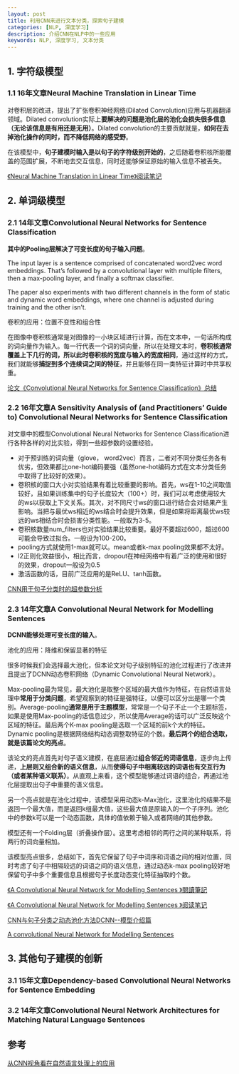```yaml
---
layout: post
title: 利用CNN来进行文本分类，探索句子建模
categories: [NLP, 深度学习]
description: 介绍CNN在NLP中的一些应用
keywords: NLP, 深度学习, 文本分类
---
```


## 1. 字符级模型

### 1.1 16年文章Neural Machine Translation in Linear Time

对卷积层的改进，提出了扩张卷积神经网络(Dilated Convolution)应用与机器翻译领域。Dilated convolution实际上**要解决的问题是池化层的池化会损失很多信息（无论该信息是有用还是无用）**。Dilated convolution的主要贡献就是，**如何在去掉池化操作的同时，而不降低网络的感受野**。

在该模型中，**句子建模时输入是以句子的字符级别开始的**，之后随着卷积核所能覆盖的范围扩展，不断地去交互信息，同时还能够保证原始的输入信息不被丢失。

[《Neural Machine Translation in Linear Time》阅读笔记](https://zhuanlan.zhihu.com/p/23795111)

## 2. 单词级模型

### 2.1 14年文章Convolutional Neural Networks for Sentence Classification

**其中的Pooling层解决了可变长度的句子输入问题**。

The input layer is a sentence comprised of concatenated word2vec word embeddings. That’s followed by a convolutional layer with multiple filters, then a max-pooling layer, and finally a softmax classifier.

The paper also experiments with two different channels in the form of static and dynamic word embeddings, where one channel is adjusted during training and the other isn’t.

卷积的应用：位置不变性和组合性

在图像中卷积核通常是对图像的一小块区域进行计算，而在文本中，一句话所构成的词向量作为输入。每一行代表一个词的词向量，所以在处理文本时，**卷积核通常覆盖上下几行的词，所以此时卷积核的宽度与输入的宽度相同**，通过这样的方式，我们就能够**捕捉到多个连续词之间的特征**，并且能够在同一类特征计算时中共享权重。

[论文《Convolutional Neural Networks for Sentence Classification》总结](https://blog.csdn.net/rxt2012kc/article/details/73739756)

### 2.2 16年文章A Sensitivity Analysis of (and Practitioners’ Guide to) Convolutional Neural Networks for Sentence Classification

对文章中的模型Convolutional Neural Networks for Sentence Classification进行各种各样的对比实验，得到一些超参数的设置经验。

* 对于预训练的词向量（glove， word2vec）而言，二者对不同分类任务各有优劣，但效果都比one-hot编码要强（虽然one-hot编码方式在文本分类任务中取得了比较好的效果）。
* 卷积核的窗口大小对实验结果有着比较重要的影响。首先，ws在1-10之间取值较好，且如果训练集中的句子长度较大（100+）时，我们可以考虑使用较大的ws以获取上下文关系。其次，对不同尺寸ws的窗口进行结合会对结果产生影响。当把与最优ws相近的ws结合时会提升效果，但是如果将距离最优ws较远的ws相结合时会损害分类性能。一般取为3-5。
* 卷积核数量num_filters也对实验结果比较重要。最好不要超过600，超过600可能会导致过拟合。一般设为100-200。
* pooling方式就使用1-max就可以。mean或者k-max pooling效果都不太好。
* l2正则化效益很小，相比而言，dropout在神经网络中有着广泛的使用和很好的效果，dropout一般设为0.5
* 激活函数的话，目前广泛应用的是ReLU、tanh函数。

[CNN用于句子分类时的超参数分析](https://blog.csdn.net/liuchonge/article/details/67040089)

### 2.3 14年文章A Convolutional Neural Network for Modelling Sentences

**DCNN能够处理可变长度的输入**。

池化的应用：降维和保留显著的特征

很多时候我们会选择最大池化，但本论文对句子级别特征的池化过程进行了改进并且提出了DCNN动态卷积网络（Dynamic Convolutional Neural Network）。

Max-pooling最为常见，最大池化是取整个区域的最大值作为特征，在自然语言处理中**常用于分类问题**，希望观察到的特征是强特征，以便可以区分出是哪一个类别。Average-pooling**通常是用于主题模型**，常常是一个句子不止一个主题标签，如果是使用Max-pooling的话信息过少，所以使用Average的话可以广泛反映这个区域的特征。最后两个K-max pooling是选取一个区域的前k个大的特征。Dynamic pooling是根据网络结构动态调整取特征的个数。**最后两个的组合选取，就是该篇论文的亮点**。

该论文的亮点首先对句子语义建模，在底层通过**组合邻近的词语信息**，逐步向上传递，**上层则又组合新的语义信息**，从而**使得句子中相离较远的词语也有交互行为（或者某种语义联系）**。从直观上来看，这个模型能够通过词语的组合，再通过池化层提取出句子中重要的语义信息。

另一个亮点就是在池化过程中，该模型采用动态k-Max池化，这里池化的结果不是返回一个最大值，而是返回k组最大值，这些最大值是原输入的一个子序列。池化中的参数k可以是一个动态函数，具体的值依赖于输入或者网络的其他参数。

模型还有一个Folding层（折叠操作层）。这里考虑相邻的两行之间的某种联系，将两行的词向量相加。

该模型亮点很多，总结如下，首先它保留了句子中词序和词语之间的相对位置，同时考虑了句子中相隔较远的词语之间的语义信息，通过动态k-max pooling较好地保留句子中多个重要信息且根据句子长度动态变化特征抽取的个数。

[《A Convolutional Neural Network for Modelling Sentences 》閱讀筆記](https://www.getit01.com/p2018020129925124/)

[《A Convolutional Neural Network for Modelling Sentences 》阅读笔记](https://zhuanlan.zhihu.com/p/29925124)

[CNN与句子分类之动态池化方法DCNN--模型介绍篇](https://blog.csdn.net/liuchonge/article/details/67638232)

[A convolutional Neural Network for Modelling Sentences](https://blog.csdn.net/alwaystry/article/details/53840736)

## 3. 其他句子建模的创新

### 3.1 15年文章Dependency-based Convolutional Neural Networks for Sentence Embedding

### 3.2 14年文章Convolutional Neural Network Architectures for Matching Natural Language Sentences


## 参考

[从CNN视角看在自然语言处理上的应用](http://www.chuangyejia.vip/article/detail/209441.html) 
